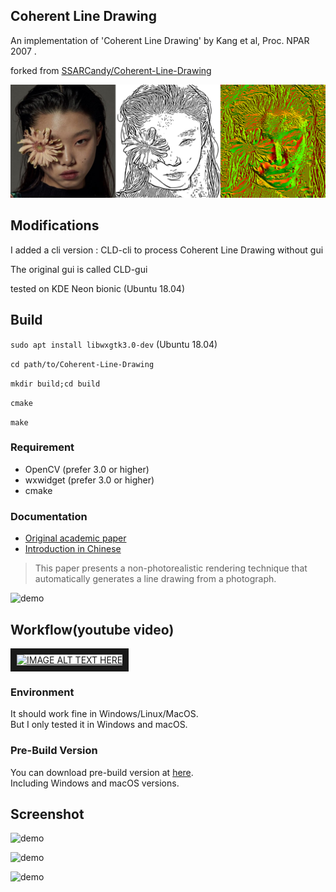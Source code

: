 ## Coherent Line Drawing

An implementation of 'Coherent Line Drawing' by Kang et al, Proc. NPAR 2007 . 

forked from [SSARCandy/Coherent-Line-Drawing](https://github.com/SSARCandy/Coherent-Line-Drawing})

![test4_montage](./results/test4_montage.png)

## Modifications

I added a cli version : CLD-cli to process Coherent Line Drawing without gui

The original gui is called CLD-gui

tested on KDE Neon bionic (Ubuntu 18.04)

## Build

`sudo apt install libwxgtk3.0-dev` (Ubuntu 18.04) 

`cd path/to/Coherent-Line-Drawing`

`mkdir build;cd build`

`cmake`

`make`

### Requirement

- OpenCV (prefer 3.0 or higher)
- wxwidget (prefer 3.0 or higher)
- cmake

### Documentation

- [Original academic paper](http://citeseerx.ist.psu.edu/viewdoc/download?doi=10.1.1.108.559&rep=rep1&type=pdf)
- [Introduction in Chinese](https://ssarcandy.tw/2017/06/26/Coherent-Line-Drawing/)

> This paper presents a non-photorealistic rendering technique that
automatically generates a line drawing from a photograph.

![demo](./demo/4.JPG)

## Workflow(youtube video)

<a href="http://www.youtube.com/watch?feature=player_embedded&v=48fTXKUTM-8
" target="_blank"><img src="http://img.youtube.com/vi/48fTXKUTM-8/0.jpg" 
alt="IMAGE ALT TEXT HERE" width="800" border="10" /></a>

### Environment

It should work fine in Windows/Linux/MacOS.  
But I only tested it in Windows and macOS.

### Pre-Build Version

You can download pre-build version at [here](https://github.com/SSARCandy/Coherent-Line-Drawing/releases).  
Including Windows and macOS versions.

## Screenshot

![demo](./demo/1.JPG)

![demo](./demo/2.JPG)

![demo](./demo/3.JPG)
